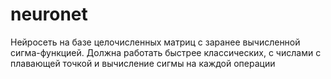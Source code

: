 # neuronet
Нейросеть на базе целочисленных матриц с заранее вычисленной сигма-функцией. 
Должна работать быстрее классических, с числами с плавающей точкой и вычисление сигмы на каждой операции

